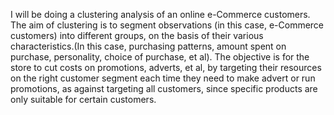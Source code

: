 I will be doing a clustering analysis of an online e-Commerce customers. The aim of clustering is to segment observations (in this case, e-Commerce customers) into different groups, on  the basis of their various characteristics.(In this case, purchasing patterns, amount spent on purchase, personality, choice of purchase, et al). The objective is for the store to cut costs on promotions, adverts, et al, by targeting their resources on the right customer segment each time they need to make advert or run promotions, as against targeting all customers, since specific products are only suitable for certain customers.
